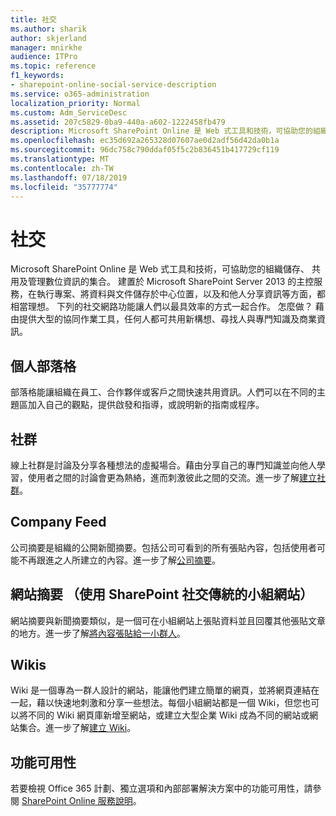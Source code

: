 ```yaml
---
title: 社交
ms.author: sharik
author: skjerland
manager: mnirkhe
audience: ITPro
ms.topic: reference
f1_keywords:
- sharepoint-online-social-service-description
ms.service: o365-administration
localization_priority: Normal
ms.custom: Adm_ServiceDesc
ms.assetid: 207c5829-0ba9-440a-a602-1222458fb479
description: Microsoft SharePoint Online 是 Web 式工具和技術，可協助您的組織儲存、 共用及管理數位資訊的集合。 建置於 Microsoft SharePoint Server 2013 的主控服務，在執行專案、將資料與文件儲存於中心位置，以及和他人分享資訊等方面，都相當理想。 下列的社交網路功能讓人們以最具效率的方式一起合作。 怎麼做？ 藉由提供大型的協同作業工具，任何人都可共用新構想、尋找人與專門知識及商業資訊。
ms.openlocfilehash: ec35d692a265328d07607ae0d2adf56d42da0b1a
ms.sourcegitcommit: 96dc758c790ddaf05f5c2b836451b417729cf119
ms.translationtype: MT
ms.contentlocale: zh-TW
ms.lasthandoff: 07/18/2019
ms.locfileid: "35777774"
---
```

# <a name="social"></a>社交

Microsoft SharePoint Online 是 Web 式工具和技術，可協助您的組織儲存、 共用及管理數位資訊的集合。 建置於 Microsoft SharePoint Server 2013 的主控服務，在執行專案、將資料與文件儲存於中心位置，以及和他人分享資訊等方面，都相當理想。 下列的社交網路功能讓人們以最具效率的方式一起合作。 怎麼做？ 藉由提供大型的協同作業工具，任何人都可共用新構想、尋找人與專門知識及商業資訊。 
  
## <a name="personal-blogs"></a>個人部落格
<a name="bkmk_Blogs"> </a>

部落格能讓組織在員工、合作夥伴或客戶之間快速共用資訊。人們可以在不同的主題區加入自己的觀點，提供啟發和指導，或說明新的指南或程序。
  
## <a name="community"></a>社群
<a name="bkmk_Community"> </a>

線上社群是討論及分享各種想法的虛擬場合。藉由分享自己的專門知識並向他人學習，使用者之間的討論會更為熱絡，進而刺激彼此之間的交流。進一步了解[建立社群](https://go.microsoft.com/fwlink/p/?LinkId=271061)。
  
## <a name="company-feed"></a>Company Feed
<a name="bkmk_CompanyFeed"> </a>

公司摘要是組織的公開新聞摘要。包括公司可看到的所有張貼內容，包括使用者可能不再跟進之人所建立的內容。進一步了解[公司摘要](https://go.microsoft.com/fwlink/p/?LinkId=271062)。
  
## <a name="site-feed-classic-team-site-using-sharepoint-social"></a>網站摘要 （使用 SharePoint 社交傳統的小組網站）
<a name="bkmk_SiteFeed"> </a>

網站摘要與新聞摘要類似，是一個可在小組網站上張貼資料並且回覆其他張貼文章的地方。進一步了解[將內容張貼給一小群人](https://go.microsoft.com/fwlink/p/?LinkId=271071)。
  
## <a name="wikis"></a>Wikis
<a name="bkmk_Wikis"> </a>

Wiki 是一個專為一群人設計的網站，能讓他們建立簡單的網頁，並將網頁連結在一起，藉以快速地刺激和分享一些想法。每個小組網站都是一個 Wiki，但您也可以將不同的 Wiki 網頁庫新增至網站，或建立大型企業 Wiki 成為不同的網站或網站集合。進一步了解[建立 Wiki](https://go.microsoft.com/fwlink/p/?LinkId=271358)。
  
## <a name="feature-availability"></a>功能可用性
<a name="bkmk_Wikis"> </a>

若要檢視 Office 365 計劃、獨立選項和內部部署解決方案中的功能可用性，請參閱 [SharePoint Online 服務說明](sharepoint-online-service-description.md)。
  

